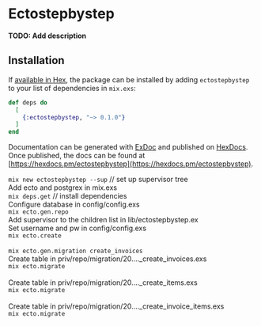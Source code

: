 # Ectostepbystep

**TODO: Add description**

## Installation

If [available in Hex](https://hex.pm/docs/publish), the package can be installed
by adding `ectostepbystep` to your list of dependencies in `mix.exs`:

```elixir
def deps do
  [
    {:ectostepbystep, "~> 0.1.0"}
  ]
end
```

Documentation can be generated with [ExDoc](https://github.com/elixir-lang/ex_doc)
and published on [HexDocs](https://hexdocs.pm). Once published, the docs can
be found at [https://hexdocs.pm/ectostepbystep](https://hexdocs.pm/ectostepbystep).

`mix new ectostepbystep --sup` // set up supervisor tree<br>
Add ecto and postgrex in mix.exs<br>
`mix deps.get` // install dependencies<br>
Configure database in config/config.exs<br>
`mix ecto.gen.repo`<br>
Add supervisor to the children list in lib/ectostepbystep.ex<br>
Set username and pw in config/config.exs<br>
`mix ecto.create`<br>
<br>
`mix ecto.gen.migration create_invoices`<br>
Create table in priv/repo/migration/20...._create_invoices.exs<br>
`mix ecto.migrate`<br>
<br>
Create table in priv/repo/migration/20...._create_items.exs<br>
`mix ecto.migrate`<br>
<br>
Create table in priv/repo/migration/20...._create_invoice_items.exs<br>
`mix ecto.migrate`<br>
